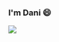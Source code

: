 ### I'm Dani 😄

![](https://raw.githubusercontent.com/danirssx/github-stats/master/generated/overview.svg#gh-dark-mode-only)
